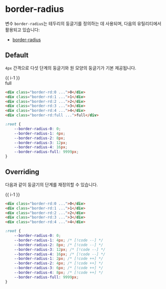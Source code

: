 <script setup>
import ExampleSection from "../components/ExampleSection.vue"
</script>

# border-radius

변수 `border-radius`는 테두리의 둥글기를 정의하는 데 사용되며, 다음의 유틸리티에서 활용되고 있습니다:

-   [border-radius](../utility/border/border-radius.md)

## Default

`4px` 간격으로 다섯 단계의 둥글기와 원 모양의 둥글기가 기본 제공됩니다.

<ExampleSection>
    <div class="d:flex flex-wrap:wrap gap:3">
        <div 
            v-for="i in 5" 
            class="color:base-1 bg-color:main-1 h:10 w:10 p:10 d:flex ai:center jc:center " 
            :class="`border-rd:${i-1}`" > 
                {{ i-1 }} 
        </div>
        <div class="color:base-1 bg-color:main-1 border-rd:full h:10 w:10 p:10 d:flex ai:center jc:center">
            full
        </div>
    </div>
</ExampleSection>

```html
<div class="border-rd:0 ...">0</div>
<div class="border-rd:1 ...">1</div>
<div class="border-rd:2 ...">2</div>
<div class="border-rd:3 ...">3</div>
<div class="border-rd:4 ...">4</div>
<div class="border-rd:full ...">full</div>
```

```css
:root {
    --border-radius-0: 0;
    --border-radius-1: 4px;
    --border-radius-2: 8px;
    --border-radius-3: 12px;
    --border-radius-4: 16px;
    --border-radius-full: 9999px;
}
```

## Overriding

다음과 같이 둥글기의 단계를 재정의할 수 있습니다.

<ExampleSection>
    <div class="d:flex flex-wrap:wrap gap:3">
        <div 
            v-for="i in 5" 
            class="color:base-1 bg-color:main-1 h:10 w:10 p:10 d:flex ai:center jc:center " 
            :style="`border-radius:${2 * i}px`" > 
                {{ i-1 }} 
        </div>
    </div>
</ExampleSection>

```html
<div class="border-rd:0 ...">0</div>
<div class="border-rd:1 ...">1</div>
<div class="border-rd:2 ...">2</div>
<div class="border-rd:3 ...">3</div>
<div class="border-rd:4 ...">4</div>
```

```css
:root {
    --border-radius-0: 0;
    --border-radius-1: 4px; /* [!code --] */
    --border-radius-2: 8px; /* [!code --] */
    --border-radius-3: 12px; /* [!code --] */
    --border-radius-4: 16px; /* [!code --] */
    --border-radius-1: 2px; /* [!code ++] */
    --border-radius-2: 4px; /* [!code ++] */
    --border-radius-3: 6px; /* [!code ++] */
    --border-radius-4: 8px; /* [!code ++] */
    --border-radius-full: 9999px;
}
```
